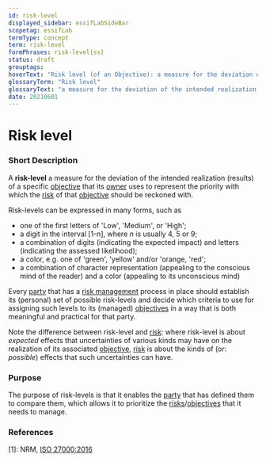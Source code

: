```yaml
---
id: risk-level
displayed_sidebar: essifLabSideBar
scopetag: essifLab
termType: concept
term: risk-level
formPhrases: risk-level{ss}
status: draft
grouptags:
hoverText: "Risk level (of an Objective): a measure for the deviation of the intended realization (results) of a specific Objective, that its Owner uses to represent the priority with which the Risk of that Objective should be reckoned with."
glossaryTerm: "Risk level"
glossaryText: "a measure for the deviation of the intended realization (results) of a specific [objective](@) that its [owner](@) uses to represent the priority with which the [risk](@) of that [objective](@) should be reckoned with."
date: 20210601
---
```


# Risk level

### Short Description

A **risk-level** a measure for the deviation of the intended realization (results) of a specific [objective](@) that its [owner](@) uses to represent the priority with which the [risk](@) of that [objective](@) should be reckoned with.

Risk-levels can be expressed in many forms, such as
- one of the first letters of 'Low', 'Medium', or 'High';
- a digit in the interval [1-_n_], where _n_ is usually 4, 5 or 9;
- a combination of digits (indicating the expected impact) and letters (indicating the assessed likelihood);
- a color, e.g. one of 'green', 'yellow' and/or 'orange, 'red';
- a combination of character representation (appealing to the conscious mind of the reader) and a color (appealing to its unconscious mind)

Every [party](@) that has a [risk management](@) process in place should establish its (personal) set of possible risk-levels and decide which criteria to use for assigning such levels to its (managed) [objectives](@) in a way that is both meaningful and practical for that party.

Note the difference between risk-level and [risk](@): where risk-level is about _expected_ effects that uncertainties of various kinds may have on the realization of its associated [objective](@), [risk](@) is about the kinds of (or: _possible_)  effects that such uncertainties can have.

### Purpose

The purpose of risk-levels is that it enables the [party](@) that has defined them to compare them, which allows it to prioritize the [risks](@)/[objectives](@) that it needs to manage.

### References

[1]: NRM, [ISO 27000:2016](https://www.iso.org/obp/ui#iso:std:iso-iec:27000:ed-4:v1:en)